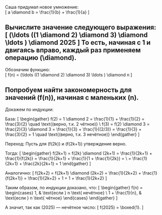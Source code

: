Саша придумал новое умножение:  
\[
a \diamond b = \frac{1}{b} + \frac{1}{a}
\]

Вычислите значение следующего выражения:
\[
(\ldots ((1 \diamond 2) \diamond 3) \diamond \ldots ) \diamond 2025
\]
То есть, начиная с 1 и двигаясь вправо, каждый раз применяем операцию \(\diamond\).
---
Обозначим функцию:  
\[
f(n) = (\ldots ((1 \diamond 2) \diamond 3) \ldots ) \diamond n
\]

Попробуем найти закономерность для значений \(f(n)\), начиная с маленьких \(n\).
---
Докажем по индукции:

База:
\[ \begin{gather}
f(2) = 1 \diamond 2 = \frac{1}{1} + \frac{1}{2} = \frac{3}{2} \quad \text{(верно, т.к. 2 чётное)} \\
f(3) = f(2) \diamond 3 = \frac{2}{3} \diamond 3 = \frac{1}{3} + \frac{1}{(2/3)} = \frac{1}{3} + \frac{3}{2} = 1
\quad \text{(верно, т.к. 3 нечётное)}
\end{gather} \]

Переход: 
Пусть для \(f(2k)\) и \(f(2k+1)\) утверждение верно.

Тогда:
\[ \begin{gather}
f(2k+1) = f(2k) \diamond (2k+1) = \frac{1}{2k+1} + \frac{1}{f(2k)} = \frac{1}{2k+1} + \frac{1}{1 + \frac{1}{2k}} = \\
= \frac{1}{2k+1} + \frac{2k}{2k+1} = 1
\end{gather} \]

Аналогично:
\[
f(2k+2) = f(2k+1) \diamond (2k+2) = \frac{1}{2k+2} + \frac{1}{f(2k+1)} = \frac{1}{2k+2} + 1 = 1 + \frac{1}{2k+2}
\]

Таким образом, по индукции доказано, что:
\[ \begin{gather}
f(n) = 
\begin{cases}
1, & \text{если } n \text{ нечётное} \\
1 + \frac{1}{n}, & \text{если } n \text{ чётное}
\end{cases}
\end{gather} \]

А значит, так как \(2025\) — нечётное число:
\[
f(2025) = \boxed{1}.
\]